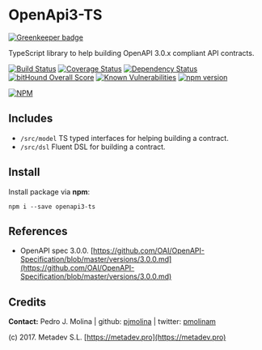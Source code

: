 # OpenApi3-TS

[![Greenkeeper badge](https://badges.greenkeeper.io/metadevpro/openapi3-ts.svg)](https://greenkeeper.io/)

TypeScript library to help building OpenAPI 3.0.x compliant API contracts.


[![Build Status](https://travis-ci.org/metadevpro/openapi3-ts.svg?branch=master)](https://travis-ci.org/metadevpro/openapi3-ts)
[![Coverage Status](https://coveralls.io/repos/github/metadevpro/openapi3-ts/badge.svg?branch=master)](https://coveralls.io/github/metadevpro/openapi3-ts?branch=master)
[![Dependency Status](https://david-dm.org/metadevpro/openapi3-ts.svg)](https://david-dm.org/metadevpro/openapi3-ts)
[![bitHound Overall Score](https://www.bithound.io/github/metadevpro/openapi3-ts/badges/score.svg)](https://www.bithound.io/github/metadevpro/openapi3-ts)
[![Known Vulnerabilities](https://snyk.io/test/github/metadevpro/openapi3-ts/badge.svg)](https://snyk.io/test/github/metadevpro/openapi3-ts)
[![npm version](https://badge.fury.io/js/openapi3-ts.svg)](http://badge.fury.io/js/openapi3-ts)

[![NPM](https://nodei.co/npm/openapi3-ts.png?downloads=true&downloadRank=true&stars=true)](https://nodei.co/npm/openapi3-ts/)


## Includes

* `/src/model` TS typed interfaces for helping building a contract.
* `/src/dsl` Fluent DSL for building a contract.

## Install
Install package via **npm**:

```
npm i --save openapi3-ts
```

## References

* OpenAPI spec 3.0.0. [https://github.com/OAI/OpenAPI-Specification/blob/master/versions/3.0.0.md](https://github.com/OAI/OpenAPI-Specification/blob/master/versions/3.0.0.md)

## Credits
**Contact:** Pedro J. Molina | github: [pjmolina](https://github.com/pjmolina) | twitter: [pmolinam](https://twitter.com/pmolinam)

(c) 2017. Metadev S.L. [https://metadev.pro](https://metadev.pro)